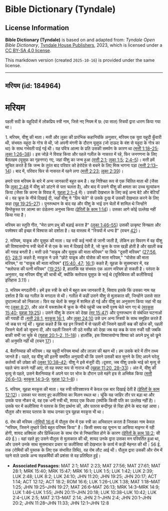 # Bible Dictionary (Tyndale)

## License Information

**Bible Dictionary (Tyndale)** is based on and adapted from: _Tyndale Open Bible Dictionary_, [Tyndale House Publishers](https://tyndaleopenresources.com/), 2023, which is licensed under a [CC BY-SA 4.0 license](https://creativecommons.org/licenses/by-sa/4.0/legalcode.en).

This markdown version (created `2025-10-16`) is provided under the same license.



--------------------------------

## मरियम (id: 184964)

मरियम
=====

पहली सदी के यहूदियों में लोकप्रिय स्त्री नाम, जिसे नए नियम में छ: (या सात) स्त्रियों द्वारा धारण किया गया था।

1\. मरियम, यीशु की माता। मत्ती और लूका की प्रारंभिक कहानियोंके अनुसार, मरियम एक युवा यहूदी कुँवारी थी, संभवतः यहूदा के गोत्र से थी, जो अपनी मंगनी के दौरान यूसुफ (जो दाऊद के वंश से यहूदा के गोत्र का था) के साथ गर्भवती पाई गई थी। यह पवित्र आत्मा के प्रति उसकी समर्पण के कारण था ([मत्ती 1:18–25](https://ref.ly/Matt1:18-Matt1:25); [लूका 1:26–38](https://ref.ly/Luke1:26-Luke1:38))। इस जोड़े ने विवाह किया और पहले गलील के नासरत में रहे, फिर जनगणना के लिए बैतलहम (यूसुफ का गृहनगर) गए, जहां यीशु का जन्म हुआ ([मत्ती 2:1](https://ref.ly/Matt2:1); [लूका 1:5](https://ref.ly/Luke1:5); [2:4–5](https://ref.ly/Luke2:4-Luke2:5))। मत्ती हमें सूचित करते हैं कि जन्म के तुरंत बाद परिवार को हेरोदेस से बचने के लिए मिस्र भागना पड़ा ([मत्ती 2:13–14](https://ref.ly/Matt2:13-Matt2:14))। बाद में, परिवार फिर से नासरत में रहने लगा ([मत्ती 2:23](https://ref.ly/Matt2:23); [लूका 2:39](https://ref.ly/Luke2:39))।

हमारे पास मरियम के बारे में अन्य जानकारी बहुत कम है। वह निश्चित रूप से एक चिंतित माता थी (जैसा कि [लूका 2:48](https://ref.ly/Luke2:48) में यीशु को डांटने से पता चलता है), और बाद में उसने यीशु की क्षमता का उच्च मूल्यांकन किया (जैसा कि काना के विवाह में, [यूहन्ना 2:1–4](https://ref.ly/John2:1-John2:4) में)। उसकी देखभाल के लिए कई अन्य बेटे और बेटियाँ थे। वह क्रूस के नीचे दिखाई दी, जहाँ यीशु ने "प्रिय चेले" से उसके दुःख में उसकी देखभाल करने के लिए कहा ([यूह 19:25–27](https://ref.ly/John19:25-John19:27))। पुनरुत्थान के बाद वह और यीशु के भाई उन चेलों में शामिल थे जिन्होंने पिन्तेकुस्त पर आत्मा का उंडेलना अनुभव किया ([प्रेरितों के काम 1:14](https://ref.ly/Acts1:14))। उसका आगे कोई उल्लेख नहीं किया गया है।

मरियम का स्तुति गीत, "मेरा प्राण प्रभु की बड़ाई करता है" ([लूका 1:46–55](https://ref.ly/Luke1:46-Luke1:55)) उसकी उत्कृष्ट विनम्रता और परमेश्वर की इच्छा में विश्वास को दर्शाता है। वह वास्तव में "स्त्रियों में धन्य है" (वचन [42](https://ref.ly/Luke1:42))।

2\. मरियम, याकूब और यूसुफ की माता। यह स्त्री कई नामों से जानी जाती है, लेकिन हर विवरण में वह यीशु की विश्वासयोग्य स्त्री चेलों में से एक के रूप में दिखाई देती है, जो क्रूस के पास खड़ी होती है और खाली कब्र की गवाह बनती है। मत्ती उसे "याकूब और यूसुफ की माता मरियम" या सिर्फ "दूसरी मरियम" ([27:56, 61](https://ref.ly/Matt27:56); [28:1](https://ref.ly/Matt28:1)) कहते हैं; मरकुस ने उसे "छोटे याकूब और योसेस की माता मरियम," "योसेस की माता मरियम," या "याकूब की माता मरियम" **(**[15:40, 47](https://ref.ly/Mark15:40); [16:1](https://ref.ly/Mark16:1)) कहते हैं; यूहन्ना के सुसमाचार में, वह "क्लोपास की पत्नी मरियम" ([19:25](https://ref.ly/John19:25)) है, हालांकि वह संभवतः एक अलग मरियम हो सकती है। परंपरा के अनुसार, यह मरियम यीशु की चाची थीं, क्योंकि क्लोपास यूसुफ के भाई थे (यूसिबियस की कलीसियाई इतिहास 3\.11\)।

3\. मरियम मगदलीनी। हमें इस स्त्री के बारे में बहुत कम जानकारी है, सिवाय इसके कि उसका नाम यह दर्शाता है कि वह गलील के मगदला से थी। गलील में कहीं उसने यीशु से मुलाकात की, जिन्होंने उससे सात दुष्टात्माओं को निकाला। फिर वह चेलों के समूह में शामिल हो गई और यीशु का अनुसरण किया जहां भी वह गए ([लूका 8:2](https://ref.ly/Luke8:2)), और अंत में यरूशलेम में क्रूस के नीचे पहुंची जब सभी पुरुष चेले भाग गए थे ([मरकुस 15:40](https://ref.ly/Mark15:40); [यूहन्ना 19:25](https://ref.ly/John19:25))। उसने यीशु के दफन को देखा ([मर 15:47](https://ref.ly/Mark15:47)) और पुनरुत्थान से संबंधित घटनाओं की गवाही दी।[मत्ती 28:1](https://ref.ly/Matt28:1), [मरकुस 16:1](https://ref.ly/Mark16:1), और [लूका 24:10](https://ref.ly/Luke24:10) उसे उन अन्य स्त्रियों के साथ समूहित करते हैं जो कब्र पर गई थीं। यूहन्ना कहते हैं कि वह इन स्त्रियों में से पहली थी जिसने खाली कब्र की खोज की, पहली जिसने चेलों को सूचना दी, और पहली जिसने जी उठे मसीह को देखा जब वह कब्र के पास रुकी रही जबकि बाकी सभी जा चुके थे ([यूहन्ना 20:1–2, 11–18](https://ref.ly/John20:1-John20:2))। हालाँकि, इस विश्वासयोग्य शिष्या को अपने प्रभु को छूने की अनुमति नहीं थी (वचन [17](https://ref.ly/John20:17))।

4\. बैतनिय्याह की मरियम। यह यहूदी मरियम मार्था और लाज़र की बहन थी। हम उसके बारे में तीन तथ्य जानते हैं। पहले, वह यीशु की इतनी समर्पित अनुयायी थी कि उसने उसकी बात सुनने के लिए अपने घरेलू कर्तव्यों की उपेक्षा की ([लूका 10:38–42](https://ref.ly/Luke10:38-Luke10:42); यीशु ने इसे मंजूरी दी)।दूसरा, जब यीशु उसके भाई को मृत्यु से पहले चंगा करने नहीं आए, तो वह स्पष्ट रूप से नाराज थी ([यूहन्ना 11:20, 28–33](https://ref.ly/John11:20))। अंत में, यीशु की मृत्यु से पहले, उसने बैतनिय्याह में अपने घर पर भोज के दौरान उसे महंगे इत्र से अभिषेक किया ([मत्ती 26:6–13](https://ref.ly/Matt26:6-Matt26:13); [मरकुस 14:3–9](https://ref.ly/Mark14:3-Mark14:9); [यूहन्ना 12:1–8](https://ref.ly/John12:1-John12:8))।

5\. मरियम, यूहन्ना मरकुस की माता। यह स्त्री पवित्रशास्त्र में केवल एक बार दिखाई देती है ([प्रेरितों के काम 12:12](https://ref.ly/Acts12:12))। उसका घर सताए हुए कलीसिया का मिलन स्थल था। चूंकि यह जाहिर तौर पर बड़ा था और उसके पास नौकर थे, वह एक धनी स्त्री थी, शायद एक विधवा (क्योंकि किसी पति का उल्लेख नहीं है)। उसके घर में कलीसिया ने पतरस के लिए प्रार्थना की, और पतरस बन्दीगृह से रिहा होने के बाद वहां आया। पौलुस और शायद पतरस के साथ उनका पुत्र यूहन्ना मरकुस भी था।

6\. रोम की मरियम।[रोमियों 16:6](https://ref.ly/Rom16:6) में पौलुस रोम में एक स्त्री का अभिवादन करता है जिसका नाम केवल "मरियम, जिसने तुम्हारे लिये बहुत परिश्रम किया" है। किसी समय वह यूनान या आसिया माइनर में रही होगी, शायद अक्विला और प्रिस्किल्ला के साथ रोम से निष्कासित होने के कारण ([प्रेरितों के काम 18:2](https://ref.ly/Acts18:2); सी 49 ई.)। वहां रहते हुए उसने पौलुस से मुलाकात की थी, शायद उनके द्वारा उसका मन परिवर्तित हुआ था, और उसने उनके साथ सुसमाचार प्रचार या कलीसिया की देखभाल के कार्य में कड़ी मेहनत की थी। 56 ई. तक (रोमियों की पुस्तक के लिए एक संभावित तिथि), वह रोम लौट आई थी। पौलुस द्वारा उसकी और रोम में रहने वाले उसके अन्य सहकर्मियों की प्रशंसा से वह प्रतिष्ठित हुई।

* **Associated Passages:** MAT 2:1; MAT 2:23; MAT 27:56; MAT 27:61; MAT 28:1; MRK 15:40; MRK 15:47; MRK 16:1; LUK 1:5; LUK 1:42; LUK 2:39; LUK 2:48; LUK 8:2; LUK 24:10; JHN 11:20; JHN 19:25; JHN 20:17; ACT 1:14; ACT 12:12; ACT 18:2; ROM 16:6; LUK 1:26–LUK 1:38; MAT 1:18–MAT 1:25; JHN 19:25–JHN 19:27; MAT 26:6–MAT 26:13; MRK 14:3–MRK 14:9; LUK 1:46–LUK 1:55; JHN 20:11–JHN 20:18; LUK 10:38–LUK 10:42; LUK 2:4–LUK 2:5; MAT 2:13–MAT 2:14; JHN 2:1–JHN 2:4; JHN 20:1–JHN 20:2; JHN 11:28–JHN 11:33; JHN 12:1–JHN 12:8

